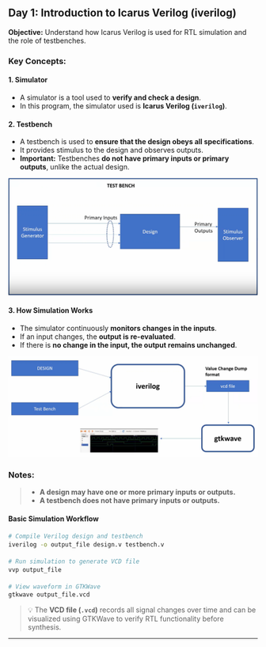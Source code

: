 
## **Day 1: Introduction to Icarus Verilog (iverilog)**

**Objective:** Understand how Icarus Verilog is used for RTL simulation and the role of testbenches.

### **Key Concepts:**

#### **1. Simulator**

* A simulator is a tool used to **verify and check a design**.
* In this program, the simulator used is **Icarus Verilog (`iverilog`)**.

#### **2. Testbench**

* A testbench is used to **ensure that the design obeys all specifications**.
* It provides stimulus to the design and observes outputs.
* **Important:** Testbenches **do not have primary inputs or primary outputs**, unlike the actual design.

![Week_1/Day_1/Pictures/Testbench.png](https://github.com/DHANASRI-A/RISC-V-Chip-Tapeout/blob/ff26b68227088b1c3e72e9c1073c8cd009f19890/Week_1/Day_1/Pictures/Testbench.png)

#### **3. How Simulation Works**

* The simulator continuously **monitors changes in the inputs**.
* If an input changes, the **output is re-evaluated**.
* If there is **no change in the input, the output remains unchanged**.

![image](https://github.com/DHANASRI-A/RISC-V-Chip-Tapeout/blob/ff26b68227088b1c3e72e9c1073c8cd009f19890/Week_1/Day_1/Pictures/Iverilog.png)

### **Notes:**  
> - **A design may have one or more primary inputs or outputs.**  
> - **A testbench does not have primary inputs or outputs.**




#### **Basic Simulation Workflow**

```bash
# Compile Verilog design and testbench
iverilog -o output_file design.v testbench.v

# Run simulation to generate VCD file
vvp output_file

# View waveform in GTKWave
gtkwave output_file.vcd
```

> 💡 The **VCD file (`.vcd`)** records all signal changes over time and can be visualized using GTKWave to verify RTL functionality before synthesis.

---

